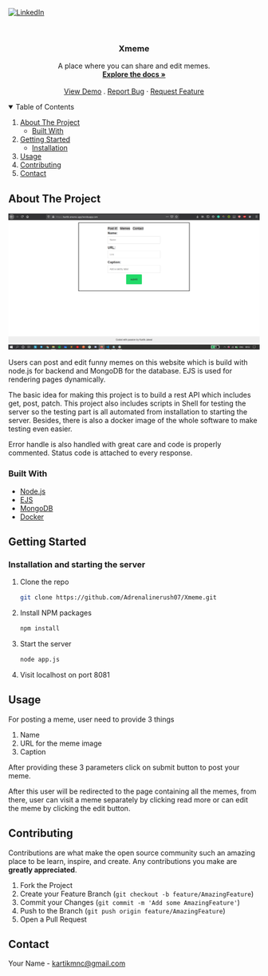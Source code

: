 [![LinkedIn][linkedin-shield]][linkedin-url]

<!-- PROJECT LOGO -->
<br />
<p align="center">

  <h3 align="center">Xmeme</h3>

  <p align="center">
    A place where you can share and edit memes.
    <br />
    <a href="https://github.com/Adrenalinerush07/Xmeme/blob/main/README.md"><strong>Explore the docs »</strong></a>
    <br />
    <br />
    <a href="https://kartik-xmeme-app.herokuapp.com/">View Demo</a>
    .
    <a href="mailto:kartikmnc@gmail.com">Report Bug</a>
    ·
    <a href="mailto:kartikmnc@gmail.com">Request Feature</a>
  </p>
</p>

<!-- TABLE OF CONTENTS -->
<details open="open">
  <summary>Table of Contents</summary>
  <ol>
    <li>
      <a href="#about-the-project">About The Project</a>
      <ul>
        <li><a href="#built-with">Built With</a></li>
      </ul>
    </li>
    <li>
      <a href="#getting-started">Getting Started</a>
      <ul>
        <li><a href="#Installation and starting the server">Installation</a></li>
      </ul>
    </li>
    <li><a href="#usage">Usage</a></li>
    <li><a href="#contributing">Contributing</a></li>
    <li><a href="#contact">Contact</a></li>

  </ol>
</details>

<!-- ABOUT THE PROJECT -->

## About The Project

[![Product Name Screen Shot][product-screenshot]](https://kartik-xmeme-app.herokuapp.com/)

Users can post and edit funny memes on this website which is build with node.js for backend and MongoDB for the database.
EJS is used for rendering pages dynamically.

The basic idea for making this project is to build a rest API which includes get, post, patch.
This project also includes scripts in Shell for testing the server so the testing part is all automated from installation
to starting the server. Besides, there is also a docker image of the whole software to make testing even easier.

Error handle is also handled with great care and code is properly commented.
Status code is attached to every response.

### Built With

- [Node.js](https://nodejs.org/dist/latest-v14.x/docs/api/)
- [EJS](https://ejs.co/)
- [MongoDB](https://www.mongodb.com/)
- [Docker](https://docs.docker.com/)

<!-- GETTING STARTED -->

## Getting Started

### Installation and starting the server

1. Clone the repo
   ```sh
   git clone https://github.com/Adrenalinerush07/Xmeme.git
   ```
2. Install NPM packages
   ```sh
   npm install
   ```
3. Start the server
   ```sh
   node app.js
   ```
4. Visit localhost on port 8081
<!-- USAGE EXAMPLES -->

## Usage

For posting a meme, user need to provide 3 things

1. Name
2. URL for the meme image
3. Caption

After providing these 3 parameters click on submit button to post your meme.

After this user will be redirected to the page containing all the memes, from there, user can visit a meme separately by clicking read more or can edit the meme by clicking the edit button.

<!-- CONTRIBUTING -->

## Contributing

Contributions are what make the open source community such an amazing place to be learn, inspire, and create. Any contributions you make are **greatly appreciated**.

1. Fork the Project
2. Create your Feature Branch (`git checkout -b feature/AmazingFeature`)
3. Commit your Changes (`git commit -m 'Add some AmazingFeature'`)
4. Push to the Branch (`git push origin feature/AmazingFeature`)
5. Open a Pull Request

<!-- CONTACT -->

## Contact

Your Name - kartikmnc@gmail.com

[linkedin-shield]: https://img.shields.io/badge/-LinkedIn-black.svg?style=for-the-badge&logo=linkedin&colorB=555
[linkedin-url]: https://www.linkedin.com/in/kartik-jaiswal-76623a16b/
[product-screenshot]: images/screenshot.png
